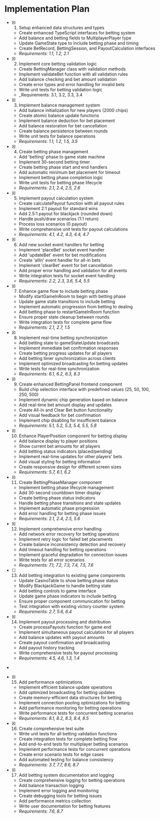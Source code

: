 # Implementation Plan

- [x] 1. Setup enhanced data structures and types





  - Create enhanced TypeScript interfaces for betting system
  - Add balance and betting fields to MultiplayerPlayer type
  - Update GameState type to include betting phase and timing
  - Create BetRecord, BettingSession, and PayoutCalculation interfaces
  - _Requirements: 1.1, 1.2, 2.1_

- [x] 2. Implement core betting validation logic





  - Create BettingManager class with validation methods
  - Implement validateBet function with all validation rules
  - Add balance checking and bet amount validation
  - Create error types and error handling for invalid bets
  - Write unit tests for betting validation logic
  - _Requirements: 3.1, 3.2, 3.3, 3.4

- [x] 3. Implement balance management system





  - Add balance initialization for new players (2000 chips)
  - Create atomic balance update functions
  - Implement balance deduction for bet placement
  - Add balance restoration for bet cancellation
  - Create balance persistence between rounds
  - Write unit tests for balance operations
  - _Requirements: 1.1, 1.2, 1.5, 3.5_

- [x] 4. Create betting phase management





  - Add 'betting' phase to game state machine
  - Implement 30-second betting timer
  - Create betting phase start and end handlers
  - Add automatic minimum bet placement for timeout
  - Implement betting phase completion logic
  - Write unit tests for betting phase lifecycle
  - _Requirements: 2.1, 2.4, 2.5, 2.6_

- [x] 5. Implement payout calculation system





  - Create calculatePayout function with all payout rules
  - Implement 2:1 payout for standard wins
  - Add 2.5:1 payout for blackjack (rounded down)
  - Handle push/draw scenarios (1:1 return)
  - Process loss scenarios (0 payout)
  - Write comprehensive unit tests for payout calculations
  - _Requirements: 4.1, 4.2, 4.3, 4.4, 4.7_

- [x] 6. Add new socket event handlers for betting




  - Implement 'placeBet' socket event handler
  - Add 'updateBet' event for bet modifications
  - Create 'allIn' event handler for all-in bets
  - Implement 'clearBet' event for bet cancellation
  - Add proper error handling and validation for all events
  - Write integration tests for socket event handling
  - _Requirements: 2.2, 2.3, 3.6, 5.4, 5.5_

- [x] 7. Enhance game flow to include betting phase





  - Modify startGameInRoom to begin with betting phase
  - Update game state transitions to include betting
  - Implement automatic progression from betting to dealing
  - Add betting phase to restartGameInRoom function
  - Ensure proper state cleanup between rounds
  - Write integration tests for complete game flow
  - _Requirements: 2.1, 2.7, 1.5_

- [x] 8. Implement real-time betting synchronization








  - Add betting state to gameStateUpdate broadcasts
  - Implement immediate bet confirmation responses
  - Create betting progress updates for all players
  - Add betting timer synchronization across clients
  - Implement optimized broadcasting for betting updates
  - Write tests for real-time synchronization
  - _Requirements: 6.1, 6.2, 6.3, 8.3_

- [x] 9. Create enhanced BettingPanel frontend component




  - Build chip selection interface with predefined values (25, 50, 100, 250, 500)
  - Implement dynamic chip generation based on balance
  - Add real-time bet amount display and updates
  - Create All-In and Clear Bet button functionality
  - Add visual feedback for bet confirmation
  - Implement chip disabling for insufficient balance
  - _Requirements: 5.1, 5.2, 5.3, 5.4, 5.5, 5.8_

- [x] 10. Enhance PlayerPosition component for betting display





  - Add balance display to player positions
  - Show current bet amounts for all players
  - Add betting status indicators (placed/pending)
  - Implement real-time updates for other players' bets
  - Add visual styling for betting information
  - Create responsive design for different screen sizes
  - _Requirements: 5.7, 6.1, 6.2_

- [x] 11. Create BettingPhaseManager component





  - Implement betting phase lifecycle management
  - Add 30-second countdown timer display
  - Create betting phase status indicators
  - Handle betting phase transitions and state updates
  - Implement automatic phase progression
  - Add error handling for betting phase issues
  - _Requirements: 2.1, 2.4, 2.5, 5.6_

- [x] 12. Implement comprehensive error handling






  - Add network error recovery for betting operations
  - Implement retry logic for failed bet placements
  - Create balance inconsistency detection and recovery
  - Add timeout handling for betting operations
  - Implement graceful degradation for connection issues
  - Write tests for all error scenarios
  - _Requirements: 7.1, 7.2, 7.3, 7.4, 7.5, 7.6_

- [ ] 13. Add betting integration to existing game components
  - Update CasinoTable to show betting phase status
  - Modify BlackjackGame to handle betting state
  - Add betting controls to game interface
  - Update game phase indicators to include betting
  - Ensure proper component communication for betting
  - Test integration with existing victory counter system
  - _Requirements: 2.7, 5.6, 6.4_

- [x] 14. Implement payout processing and distribution



  - Create processPayouts function for game end
  - Implement simultaneous payout calculation for all players
  - Add balance updates with payout amounts
  - Create payout confirmation and broadcasting
  - Add payout history tracking
  - Write comprehensive tests for payout processing
  - _Requirements: 4.5, 4.6, 1.3, 1.4_
-

- [x] 15. Add performance optimizations





  - Implement efficient balance update operations
  - Add optimized broadcasting for betting updates
  - Create memory-efficient data structures for betting
  - Implement connection pooling optimizations for betting
  - Add performance monitoring for betting operations
  - Write performance tests for concurrent betting scenarios
  - _Requirements: 8.1, 8.2, 8.3, 8.4, 8.5_

- [x] 16. Create comprehensive test suite




  - Write unit tests for all betting validation functions
  - Create integration tests for complete betting flow
  - Add end-to-end tests for multiplayer betting scenarios
  - Implement performance tests for concurrent operations
  - Create error scenario tests for edge cases
  - Add automated testing for balance consistency
  - _Requirements: 3.7, 7.7, 8.6, 8.7_

- [x] 17. Add betting system documentation and logging





  - Create comprehensive logging for betting operations
  - Add balance transaction logging
  - Implement error logging and monitoring
  - Create debugging tools for betting issues
  - Add performance metrics collection
  - Write user documentation for betting features
  - _Requirements: 7.6, 8.7_